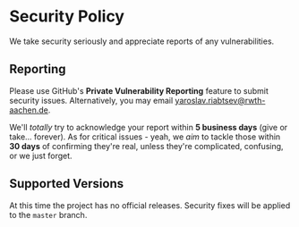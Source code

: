 # Security Policy

We take security seriously and appreciate reports of any vulnerabilities.

## Reporting

Please use GitHub's **Private Vulnerability Reporting** feature to submit
security issues. Alternatively, you may email
[yaroslav.riabtsev@rwth-aachen.de](mailto:yaroslav.riabtsev@rwth-aachen.de).

We'll *totally* try to acknowledge your report within **5 business days**
(give or take... forever). As for critical issues - yeah, we *aim* to tackle
those within **30 days** of confirming they're real, unless they're
complicated, confusing, or we just forget.

## Supported Versions

At this time the project has no official releases. Security fixes will be
applied to the `master` branch.